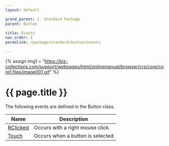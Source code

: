 ```yaml
---
layout: default

grand_parent: 1. Standard Package
parent: Button

title: Events
nav_order: 3
permalink: /package/standard/button/events

---
```

{% assign img1 = "https://biz-collections.com/support/webpages/html/onlinemanual/browser/crs/core/core1.files/image001.gif" %}


# {{ page.title }}

The following events are defined in the Button class.

|Name       |  Description |
|----------	|--------------|
|[RClicked](/package/standard/button/events/rclicked) | Occurs with a right mouse click |
|[Touch](/package/standard/button/events/touch) | Occurs when a button is selected |

